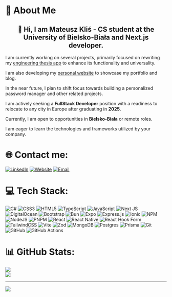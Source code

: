 # 💫 About Me

<div align="center">

## 👋 Hi, I am **Mateusz Kliś** - CS student at the University of Bielsko-Biała and Next.js developer.

</div>

I am currently working on several projects, primarily focused on rewriting my [engineering thesis app](https://github.com/klisiubb/event-app) to enhance its functionality and universality.

I am also developing my [personal website](https://github.com/klisiubb/portfolio) to showcase my portfolio and blog.

In the near future, I plan to shift focus towards building a personalized password manager and other related projects.

I am actively seeking a **FullStack Developer** position with a readiness to relocate to any city in Europe after graduating in **2025**.

Currently, I am open to opportunities in **Bielsko-Biała** or remote roles.

I am eager to learn the technologies and frameworks utilized by your company.

# 🌐 Contact me:

[![LinkedIn](https://img.shields.io/badge/LinkedIn-%230072C6.svg?style=for-the-badge&logo=linkedin&logoColor=white)](https://linkedin.com/in/klisiubb) 
[![Website](https://img.shields.io/badge/Website-%23000000.svg?style=for-the-badge&logo=web&logoColor=white)](https://klisiu.me) 
[![Email](https://img.shields.io/badge/Outlook-%230072C6.svg?style=for-the-badge&logo=microsoft-outlook&logoColor=white)](mailto:klismateusz@outlook.com)

# 💻 Tech Stack:

![C#](https://img.shields.io/badge/c%23-%23239120.svg?style=for-the-badge&logo=csharp&logoColor=white) ![CSS3](https://img.shields.io/badge/css3-%231572B6.svg?style=for-the-badge&logo=css3&logoColor=white) ![HTML5](https://img.shields.io/badge/html5-%23E34F26.svg?style=for-the-badge&logo=html5&logoColor=white) ![TypeScript](https://img.shields.io/badge/typescript-%23007ACC.svg?style=for-the-badge&logo=typescript&logoColor=white) ![JavaScript](https://img.shields.io/badge/javascript-%23323330.svg?style=for-the-badge&logo=javascript&logoColor=%23F7DF1E) ![Next JS](https://img.shields.io/badge/Next-black?style=for-the-badge&logo=next.js&logoColor=white) ![DigitalOcean](https://img.shields.io/badge/DigitalOcean-%230167ff.svg?style=for-the-badge&logo=digitalOcean&logoColor=white) ![Bootstrap](https://img.shields.io/badge/bootstrap-%238511FA.svg?style=for-the-badge&logo=bootstrap&logoColor=white) ![Bun](https://img.shields.io/badge/Bun-%23000000.svg?style=for-the-badge&logo=bun&logoColor=white) ![Expo](https://img.shields.io/badge/expo-1C1E24?style=for-the-badge&logo=expo&logoColor=#D04A37) ![Express.js](https://img.shields.io/badge/express.js-%23404d59.svg?style=for-the-badge&logo=express&logoColor=%2361DAFB) ![Ionic](https://img.shields.io/badge/Ionic-%233880FF.svg?style=for-the-badge&logo=Ionic&logoColor=white) ![NPM](https://img.shields.io/badge/NPM-%23CB3837.svg?style=for-the-badge&logo=npm&logoColor=white) ![NodeJS](https://img.shields.io/badge/node.js-6DA55F?style=for-the-badge&logo=node.js&logoColor=white) ![PNPM](https://img.shields.io/badge/pnpm-%234a4a4a.svg?style=for-the-badge&logo=pnpm&logoColor=f69220) ![React](https://img.shields.io/badge/react-%2320232a.svg?style=for-the-badge&logo=react&logoColor=%2361DAFB) ![React Native](https://img.shields.io/badge/react_native-%2320232a.svg?style=for-the-badge&logo=react&logoColor=%2361DAFB) ![React Hook Form](https://img.shields.io/badge/React%20Hook%20Form-%23EC5990.svg?style=for-the-badge&logo=reacthookform&logoColor=white) ![TailwindCSS](https://img.shields.io/badge/tailwindcss-%2338B2AC.svg?style=for-the-badge&logo=tailwind-css&logoColor=white) ![Vite](https://img.shields.io/badge/vite-%23646CFF.svg?style=for-the-badge&logo=vite&logoColor=white) ![Zod](https://img.shields.io/badge/zod-%233068b7.svg?style=for-the-badge&logo=zod&logoColor=white) ![MongoDB](https://img.shields.io/badge/MongoDB-%234ea94b.svg?style=for-the-badge&logo=mongodb&logoColor=white) ![Postgres](https://img.shields.io/badge/postgres-%23316192.svg?style=for-the-badge&logo=postgresql&logoColor=white) ![Prisma](https://img.shields.io/badge/Prisma-3982CE?style=for-the-badge&logo=Prisma&logoColor=white) ![Git](https://img.shields.io/badge/git-%23F05033.svg?style=for-the-badge&logo=git&logoColor=white) ![GitHub](https://img.shields.io/badge/github-%23121011.svg?style=for-the-badge&logo=github&logoColor=white) ![GitHub Actions](https://img.shields.io/badge/github%20actions-%232671E5.svg?style=for-the-badge&logo=githubactions&logoColor=white)

# 📊 GitHub Stats:

![](https://github-readme-streak-stats.herokuapp.com/?user=klisiubb&theme=dark&hide_border=false)<br/>
![](https://github-readme-stats.vercel.app/api/top-langs/?username=klisiubb&theme=dark&hide_border=false&include_all_commits=true&count_private=true&layout=compact)

---

[![](https://visitcount.itsvg.in/api?id=klisiubb&icon=2&color=1)](https://visitcount.itsvg.in)
